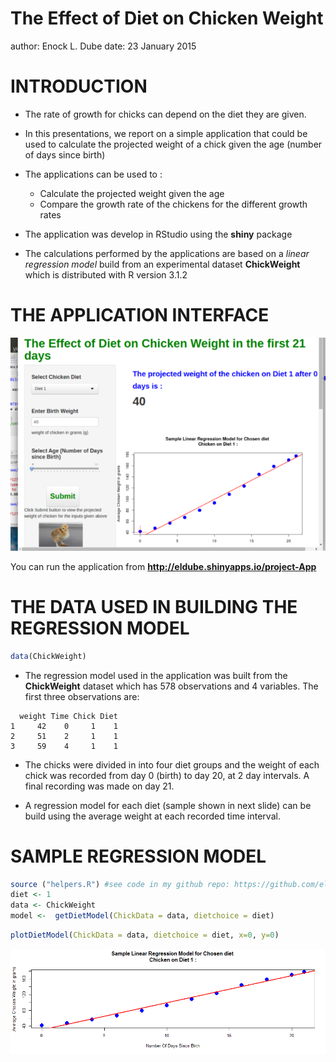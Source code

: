 The Effect of Diet on Chicken Weight
========================================================
author: Enock L. Dube
date: 23 January 2015


INTRODUCTION
========================================================
  * The rate of growth for chicks can depend on the diet they are given.
  
  * In this presentations, we report on a simple  application that could be used to calculate the projected weight of a chick given the age (number of days since birth)
  
  * The applications can be used to :
    + Calculate the projected weight given the age
    + Compare the  growth rate of the chickens for  the different growth rates
  
  * The application was develop in RStudio using  the   **shiny** package

  * The calculations performed by the applications are based on a *linear regression model* build from an experimental dataset **ChickWeight** which is distributed with R version 3.1.2 

THE APPLICATION INTERFACE
========================================================
![](ChickWeightApp-figure/ui450.png)

You can run the application from **http://eldube.shinyapps.io/project-App**


THE DATA USED IN BUILDING THE REGRESSION MODEL
========================================================


```r
data(ChickWeight)
```
* The regression model used in the application was built from the  **ChickWeight**  dataset which has 578 observations and 4 variables. The first three observations are:


```
  weight Time Chick Diet
1     42    0     1    1
2     51    2     1    1
3     59    4     1    1
```

* The chicks were divided in into four diet groups and the weight of each chick was recorded from day 0 (birth) to day 20, at 2 day intervals. A final recording was made on day 21.

* A regression model for each diet (sample shown in next slide) can be build using the average weight at each recorded time interval.

SAMPLE REGRESSION MODEL
========================================================


```r
source ("helpers.R") #see code in my github repo: https://github.com/eldube/ChickWeightPres.git
diet <- 1
data <- ChickWeight
model <-  getDietModel(ChickData = data, dietchoice = diet)
```


```r
plotDietModel(ChickData = data, dietchoice = diet, x=0, y=0)
```

![plot of chunk unnamed-chunk-4](ChickWeightApp-figure/unnamed-chunk-4-1.png) 

